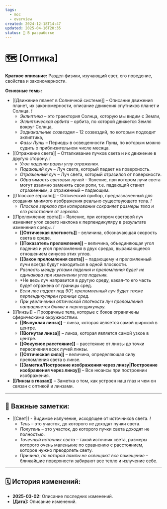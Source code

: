 ```yaml
---
tags:
  - moc
  - overview
created: 2024-12-18T14:47
updated: 2025-04-16T20:35
status: 🚧 В разработке
---
```


# 🗺️ **[Оптика]**

**Краткое описание:**  Раздел физики, изучающий свет, его поведение, свойства и закономерности.

**Основные темы:**

- [[Движение планет в Солнечной системе]] – Описание движения планет, их закономерности, описание движения спутников планет и Солнца. *!*
	- *Эклиптика* – это траектория Солнца, которую мы видим с Земли,
	- *Эллиптическая орбита* – орбита, по которой движется Земля вокруг Солнца,
	- *Зодиакальные созвездия* – 12 созвездий, по которым подходит эклиптика,
	- *Фазы Луны* – Периоды в освещенности Луны, по которым можно судить о приблизительном числе месяца.
- [[Отражение света]] – Отталкивание пучков света и их движение в другую сторону. *!*
	- *Угол падения равен углу отражения.*
	- *Падающий луч* – Луч света, который падает на поверхность. 
	- *Отраженный луч* – Луч света, который отразился от поверхности.
	- *Обратимость световых лучей* – Явление, при котором лучи света могут взаимно заменять свои роли, т.е. падающий станет отраженным, а отраженный – падающим.
- [[Плоское зеркало]] – Оптический прибор, предназначенный для создания мнимого изображения реально существующего тела. *!*
	- *Плоское зеркало при копировании сохраняет размеры тела и его расстояние от зеркала.*
- [[Преломление света]] – Явление, при котором световой луч изменяет угол своего наклона к перпендикуляру в результате изменения среды. *!*
	- **[[Оптическая плотность]]** – величина, обозначающая скорость света в среде.
	- **[[Показатель преломления]]** – величина, объединяющая угол падения и угол преломления в двух средах, выражающееся отношением синусов этих углов.
	- **[[Закон преломления света]]** – падающему и преломленный лучи всегда будут находиться в одной плоскости. 
	- *Разность между углами падения и преломления будет не одинакова при изменении угла падения.*
	- *Не весь луч направится в другую среду, какая-то его часть будет отражена от границы сред.
	- *Если лес падает под 90°, преломленный луч будет также перпендикулярен границе сред.*
	- *При увеличении оптической плотности луч преломления направляется ближе к перпендикуляру.*
- [[Линзы]] – Прозрачные тела, которые с боков ограничены сферическими окружностями.
	- **[[Выпуклая линза]]** – линза, которая является самой широкой в центре. 
	- **[[Вогнутая линза]]** – линза, которая является самой узкое в центре. 
	- **[[Фокусное расстояние]]** – расстояние от линзы до точки пересечения всех лучей линзы. 
	- **[[Оптическая сила]]** – величина, определяющая силу преломления света в линзе. 
	- **[[Заметки/Построение изображения через линзу|Построение изображения через линзу]]** – Все нюансы при построении изображения.
- **[[Линзы в глазах]]** – Заметка о том, как устроен наш глаз и чем он связан с оптикой и линзами.

---

## 🔗 **Важные заметки:**

- [[Свет]] - Видимое излучение, исходящее от источников света. *!*
	- *Тень* – это участок, до которого не доходят пучки света.
	- *Полутень* – это участок, до которого пучки света доходят не полностью.
	- *Точечный источник света* – такой источник света, размеры которого очень маленькие по сравнению с расстоянием, которое нужно преодолеть свету.
	- *Причина, по которой лампы не освещают все помещение* – ближайшие поверхности забирают все тепло и излучение себе.

- - -

## 🗓️ **История изменений:**

- **2025-03-02:**  Описание последних изменений.
- **[Дата]:**  Описание изменений.